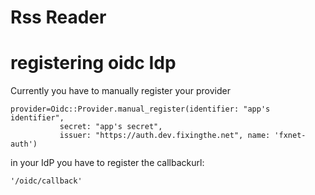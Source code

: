 # Rss Reader

# registering oidc Idp

Currently you have to manually register your provider
```
provider=Oidc::Provider.manual_register(identifier: "app's identifier", 
           secret: "app's secret", 
           issuer: "https://auth.dev.fixingthe.net", name: 'fxnet-auth')
```

in your IdP you have to register the callbackurl:
```
'/oidc/callback'

```
